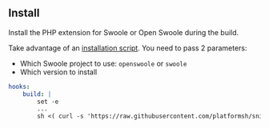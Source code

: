 ## Install

Install the PHP extension for Swoole or Open Swoole during the build.

Take advantage of an [installation script](https://raw.githubusercontent.com/platformsh/snippets/main/src/install_swoole.sh).
You need to pass 2 parameters:

 - Which Swoole project to use: `openswoole` or `swoole`
 - Which version to install

```yaml {location=".platform.app.yaml"}
hooks:
    build: |
        set -e
        ...
        sh <( curl -s 'https://raw.githubusercontent.com/platformsh/snippets/main/src/install_swoole.sh') openswoole 4.11.1
```
